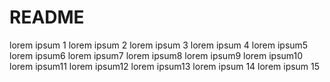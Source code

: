 # README

lorem ipsum 1
lorem ipsum 2
lorem ipsum 3
lorem ipsum 4
lorem ipsum5
lorem ipsum6
lorem ipsum7
lorem ipsum8
lorem ipsum9
lorem ipsum10
lorem ipsum11
lorem ipsum12
lorem ipsum13
lorem ipsum 14
lorem ipsum 15

